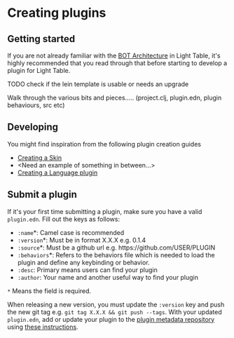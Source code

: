 # Creating plugins

## Getting started

If you are not already familiar with the [BOT Architecture](/the-light-table-bot.md) in Light Table, it's highly recommended that you read through that before starting to develop a plugin for Light Table.

TODO check if the lein template is usable or needs an upgrade

Walk through the various bits and pieces..... \(project.clj, plugin.edn, plugin behaviours, src etc\)



## Developing

You might find inspiration from the following plugin creation guides

* [Creating a Skin](/creating-a-skin.md)
* &lt;Need an example of something in between...&gt;
* [Creating a Language plugin](/creating-a-language-plugin.md)

## Submit a plugin

If it's your first time submitting a plugin, make sure you have a valid `plugin.edn`. Fill out the keys as follows:

* `:name`\*: Camel case is recommended
* `:version`\*: Must be in format X.X.X e.g. 0.1.4
* `:source`\*: Must be a github url e.g. https:\/\/github.com\/USER\/PLUGIN
* `:behaviors`\*: Refers to the behaviors file which is needed to load the plugin and define any keybinding or behavior.
* `:desc`: Primary means users can find your plugin
* `:author`: Your name and another useful way to find your plugin

`*` Means the field is required.

When releasing a new version, you must update the `:version` key and push the new git tag e.g. `git tag X.X.X && git push --tags`. With your updated `plugin.edn`, add or update your plugin to the [plugin metadata repository](https://github.com/LightTable/plugin-metadata) using [these instructions](https://github.com/LightTable/plugin-metadata#submit-a-plugin).

### 

